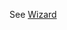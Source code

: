 See [Wizard](https://mongoose.ws/wizard/#/output?board=h747&ide=GCC+make&rtos=baremetal&file=README.md)
